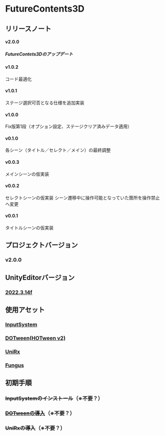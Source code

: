 # FutureContents3D
## リリースノート
#### v2.0.0
##### FutureContets3Dのアップデート
#### v1.0.2
コード最適化
#### v1.0.1
ステージ選択可否となる仕様を追加実装
#### v1.0.0
Fix版第1段（オプション設定、ステージクリア済みデータ適用）
#### v0.1.0
各シーン（タイトル／セレクト／メイン）の最終調整
#### v0.0.3
メインシーンの仮実装
#### v0.0.2
セレクトシーンの仮実装
シーン遷移中に操作可能となっていた箇所を操作禁止へ変更
#### v0.0.1
タイトルシーンの仮実装
## プロジェクトバージョン
### v2.0.0
## UnityEditorバージョン
### [2022.3.14f](https://unity.com/ja/releases/editor/whats-new/2021.3.14)
## 使用アセット
### [InputSystem](https://forpro.unity3d.jp/unity_pro_tips/2021/05/20/1957/)
### [DOTween(HOTween v2)](https://assetstore.unity.com/packages/tools/animation/dotween-hotween-v2-27676)
### [UniRx](https://kingmo.jp/kumonos/unirx-unitask-upm-import/)
### [Fungus](https://github.com/snozbot/fungus/releases)
## 初期手順
### ~~InputSystemのインストール~~（※不要？）
### ~~[DOTweenの導入](https://qiita.com/broken55/items/df152c061da759ad1471)~~（※不要？）
### ~~UniRxの導入~~（※不要？）
